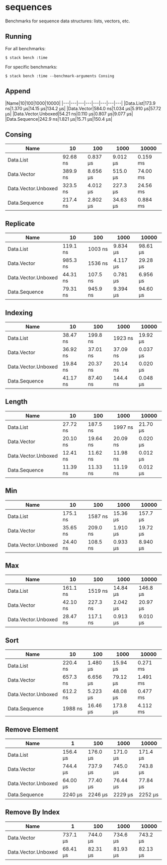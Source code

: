 # sequences

Benchmarks for sequence data structures: lists, vectors, etc.

## Running

For all benchmarks:

    $ stack bench :time

For specific benchmarks:

    $ stack bench :time --benchmark-arguments Consing

<!-- RESULTS -->

## Append

|Name|10|100|1000|10000|
|---|---|---|---|---|---|---|---|
|Data.List|173.9 ns|1.370 μs|14.15 μs|134.2 μs|
|Data.Vector|584.0 ns|1.034 μs|5.910 μs|57.72 μs|
|Data.Vector.Unboxed|54.21 ns|0.110 μs|0.807 μs|9.077 μs|
|Data.Sequence|242.9 ns|1.821 μs|15.71 μs|150.4 μs|

## Consing

|Name|10|100|1000|10000|
|---|---|---|---|---|
|Data.List|92.68 ns|0.837 μs|9.012 μs|0.159 ms|
|Data.Vector|389.9 ns|8.656 μs|515.0 μs|74.00 ms|
|Data.Vector.Unboxed|323.5 ns|4.012 μs|227.3 μs|24.56 ms|
|Data.Sequence|217.4 ns|2.802 μs|34.63 μs|0.884 ms|

## Replicate

|Name|10|100|1000|10000|
|---|---|---|---|---|
|Data.List|119.1 ns|1003 ns|9.834 μs|98.61 μs|
|Data.Vector|985.3 ns|1536 ns|4.117 μs|29.28 μs|
|Data.Vector.Unboxed|44.31 ns|107.5 ns|0.781 μs|6.956 μs|
|Data.Sequence|79.31 ns|945.9 ns|9.394 μs|94.60 μs|

## Indexing

|Name|10|100|1000|10000|
|---|---|---|---|---|
|Data.List|38.47 ns|199.8 ns|1923 ns|19.92 μs|
|Data.Vector|36.92 ns|37.01 ns|37.09 ns|0.037 μs|
|Data.Vector.Unboxed|19.84 ns|20.37 ns|20.14 ns|0.020 μs|
|Data.Sequence|41.17 ns|87.40 ns|144.4 ns|0.048 μs|

## Length

|Name|10|100|1000|10000|
|---|---|---|---|---|
|Data.List|27.72 ns|187.5 ns|1997 ns|21.70 μs|
|Data.Vector|20.10 ns|19.64 ns|20.09 ns|0.020 μs|
|Data.Vector.Unboxed|12.41 ns|11.62 ns|11.98 ns|0.012 μs|
|Data.Sequence|11.39 ns|11.33 ns|11.19 ns|0.012 μs|

## Min

|Name|10|100|1000|10000|
|---|---|---|---|---|
|Data.List|175.1 ns|1587 ns|15.36 μs|157.7 μs|
|Data.Vector|35.65 ns|209.0 ns|1.910 μs|19.72 μs|
|Data.Vector.Unboxed|24.40 ns|108.5 ns|0.933 μs|8.940 μs|

## Max

|Name|10|100|1000|10000|
|---|---|---|---|---|
|Data.List|161.1 ns|1519 ns|14.84 μs|146.8 μs|
|Data.Vector|42.10 ns|227.3 ns|2.042 μs|20.97 μs|
|Data.Vector.Unboxed|28.47 ns|117.1 ns|0.913 μs|9.010 μs|

## Sort

|Name|10|100|1000|10000|
|---|---|---|---|---|
|Data.List|220.4 ns|1.480 μs|15.94 μs|0.271 ms|
|Data.Vector|657.3 ns|6.656 μs|79.12 μs|1.491 ms|
|Data.Vector.Unboxed|612.2 ns|5.223 μs|48.08 μs|0.477 ms|
|Data.Sequence|1988 ns|16.46 μs|173.8 μs|4.112 ms|

## Remove Element

|Name|1|100|1000|10000|
|---|---|---|---|---|
|Data.List|156.4 μs|176.0 μs|171.0 μs|171.4 μs|
|Data.Vector|744.4 μs|737.9 μs|745.0 μs|743.8 μs|
|Data.Vector.Unboxed|64.00 μs|77.40 μs|76.44 μs|77.84 μs|
|Data.Sequence|2240 μs|2246 μs|2229 μs|2252 μs|

## Remove By Index

|Name|1|100|1000|10000|
|---|---|---|---|---|
|Data.Vector|737.1 μs|744.0 μs|734.6 μs|743.2 μs|
|Data.Vector.Unboxed|68.41 μs|82.31 μs|81.93 μs|82.13 μs|
